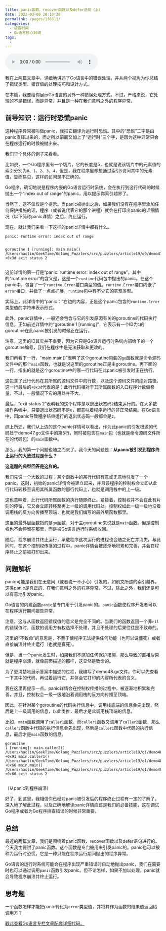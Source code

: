 ```yaml
---
title: panic函数、recover函数以及defer语句（上）
date: 2022-03-09 20:10:38
permalink: /pages/1f8811/
categories:
  - 极客时间
  - Go语言核心36讲
tags:
  - 
---
```

<audio title="21.panic函数、recover函数以及defer语句（上）" src="https://static001.geekbang.org/resource/audio/fb/86/fb1424dc84fb9487b84c18b5d3049586.mp3" controls="controls"></audio> 
<p>我在上两篇文章中，详细地讲述了Go语言中的错误处理，并从两个视角为你总结了错误类型、错误值的处理技巧和设计方式。</p><p>在本篇，我要给你展示Go语言的另外一种错误处理方式。不过，严格来说，它处理的不是错误，而是异常，并且是一种在我们意料之外的程序异常。</p><h2>前导知识：运行时恐慌panic</h2><p>这种程序异常被叫做panic，我把它翻译为运行时恐慌。其中的“恐慌”二字是由panic直译过来的，而之所以前面又加上了“运行时”三个字，是因为这种异常只会在程序运行的时候被抛出来。</p><p>我们举个具体的例子来看看。</p><p>比如说，一个Go程序里有一个切片，它的长度是5，也就是说该切片中的元素值的索引分别为<code>0</code>、<code>1</code>、<code>2</code>、<code>3</code>、<code>4</code>，但是，我在程序里却想通过索引<code>5</code>访问其中的元素值，显而易见，这样的访问是不正确的。</p><p>Go程序，确切地说是程序内嵌的Go语言运行时系统，会在执行到这行代码的时候抛出一个“index out of range”的panic，用以提示你索引越界了。</p><p>当然了，这不仅仅是个提示。当panic被抛出之后，如果我们没有在程序里添加任何保护措施的话，程序（或者说代表它的那个进程）就会在打印出panic的详细情况（以下简称panic详情）之后，终止运行。</p><!-- [[[read_end]]] --><p>现在，就让我们来看一下这样的panic详情中都有什么。</p><pre><code>panic: runtime error: index out of range

goroutine 1 [running]:
main.main()
 /Users/haolin/GeekTime/Golang_Puzzlers/src/puzzlers/article19/q0/demo47.go:5 +0x3d
exit status 2
</code></pre><p>这份详情的第一行是“panic: runtime error: index out of range”。其中的“runtime error”的含义是，这是一个<code>runtime</code>代码包中抛出的panic。在这个panic中，包含了一个<code>runtime.Error</code>接口类型的值。<code>runtime.Error</code>接口内嵌了<code>error</code>接口，并做了一点点扩展，<code>runtime</code>包中有不少它的实现类型。</p><p>实际上，此详情中的“panic：”右边的内容，正是这个panic包含的<code>runtime.Error</code>类型值的字符串表示形式。</p><p>此外，panic详情中，一般还会包含与它的引发原因有关的goroutine的代码执行信息。正如前述详情中的“goroutine 1 [running]”，它表示有一个ID为<code>1</code>的goroutine在此panic被引发的时候正在运行。</p><p>注意，这里的ID其实并不重要，因为它只是Go语言运行时系统内部给予的一个goroutine编号，我们在程序中是无法获取和更改的。</p><p>我们再看下一行，“main.main()”表明了这个goroutine包装的<code>go</code>函数就是命令源码文件中的那个<code>main</code>函数，也就是说这里的goroutine正是主goroutine。再下面的一行，指出的就是这个goroutine中的哪一行代码在此panic被引发时正在执行。</p><p>这包含了此行代码在其所属的源码文件中的行数，以及这个源码文件的绝对路径。这一行最后的<code>+0x3d</code>代表的是：此行代码相对于其所属函数的入口程序计数偏移量。不过，一般情况下它的用处并不大。</p><p>最后，“exit status 2”表明我的这个程序是以退出状态码<code>2</code>结束运行的。在大多数操作系统中，只要退出状态码不是<code>0</code>，都意味着程序运行的非正常结束。在Go语言中，因panic导致程序结束运行的退出状态码一般都会是<code>2</code>。</p><p>综上所述，我们从上边的这个panic详情可以看出，作为此panic的引发根源的代码处于demo47.go文件中的第5行，同时被包含在<code>main</code>包（也就是命令源码文件所在的代码包）的<code>main</code>函数中。</p><p>那么，我的第一个问题也随之而来了。我今天的问题是：<strong>从panic被引发到程序终止运行的大致过程是什么？</strong></p><p><strong>这道题的典型回答是这样的。</strong></p><p>我们先说一个大致的过程：某个函数中的某行代码有意或无意地引发了一个panic。这时，初始的panic详情会被建立起来，并且该程序的控制权会立即从此行代码转移至调用其所属函数的那行代码上，也就是调用栈中的上一级。</p><p>这也意味着，此行代码所属函数的执行随即终止。紧接着，控制权并不会在此有片刻的停留，它又会立即转移至再上一级的调用代码处。控制权如此一级一级地沿着调用栈的反方向传播至顶端，也就是我们编写的最外层函数那里。</p><p>这里的最外层函数指的是<code>go</code>函数，对于主goroutine来说就是<code>main</code>函数。但是控制权也不会停留在那里，而是被Go语言运行时系统收回。</p><p>随后，程序崩溃并终止运行，承载程序这次运行的进程也会随之死亡并消失。与此同时，在这个控制权传播的过程中，panic详情会被逐渐地积累和完善，并会在程序终止之前被打印出来。</p><h2>问题解析</h2><p>panic可能是我们在无意间（或者说一不小心）引发的，如前文所述的索引越界。这类panic是真正的、在我们意料之外的程序异常。不过，除此之外，我们还是可以有意地引发panic。</p><p>Go语言的内建函数<code>panic</code>是专门用于引发panic的。<code>panic</code>函数使程序开发者可以在程序运行期间报告异常。</p><p>注意，这与从函数返回错误值的意义是完全不同的。当我们的函数返回一个非<code>nil</code>的错误值时，函数的调用方有权选择不处理，并且不处理的后果往往是不致命的。</p><p>这里的“不致命”的意思是，不至于使程序无法提供任何功能（也可以说僵死）或者直接崩溃并终止运行（也就是真死）。</p><p>但是，当一个panic发生时，如果我们不施加任何保护措施，那么导致的直接后果就是程序崩溃，就像前面描述的那样，这显然是致命的。</p><p>为了更清楚地展示答案中描述的过程，我编写了demo48.go文件。你可以先查看一下其中的代码，再试着运行它，并体会它打印的内容所代表的含义。</p><p>我在这里再提示一点。panic详情会在控制权传播的过程中，被逐渐地积累和完善，并且，控制权会一级一级地沿着调用栈的反方向传播至顶端。</p><p>因此，在针对某个goroutine的代码执行信息中，调用栈底端的信息会先出现，然后是上一级调用的信息，以此类推，最后才是此调用栈顶端的信息。</p><p>比如，<code>main</code>函数调用了<code>caller1</code>函数，而<code>caller1</code>函数又调用了<code>caller2</code>函数，那么<code>caller2</code>函数中代码的执行信息会先出现，然后是<code>caller1</code>函数中代码的执行信息，最后才是<code>main</code>函数的信息。</p><pre><code>goroutine 1 [running]:
main.caller2()
 /Users/haolin/GeekTime/Golang_Puzzlers/src/puzzlers/article19/q1/demo48.go:22 +0x91
main.caller1()
 /Users/haolin/GeekTime/Golang_Puzzlers/src/puzzlers/article19/q1/demo48.go:15 +0x66
main.main()
 /Users/haolin/GeekTime/Golang_Puzzlers/src/puzzlers/article19/q1/demo48.go:9 +0x66
exit status 2
</code></pre><p><img src="https://static001.geekbang.org/resource/image/60/d7/606ff433a6b58510f215e57792822bd7.png" alt=""></p><p>（从panic到程序崩溃）</p><p>好了，到这里，我相信你已经对panic被引发后的程序终止过程有一定的了解了。深入地了解此过程，以及正确地解读panic详情应该是我们的必备技能，这在调试Go程序或者为Go程序排查错误的时候非常重要。</p><h2>总结</h2><p>最近的两篇文章，我们是围绕着panic函数、recover函数以及defer语句进行的。今天我主要讲了panic函数。这个函数是专门被用来引发panic的。panic也可以被称为运行时恐慌，它是一种只能在程序运行期间抛出的程序异常。</p><p>Go语言的运行时系统可能会在程序出现严重错误时自动地抛出panic，我们在需要时也可以通过调用<code>panic</code>函数引发panic。但不论怎样，如果不加以处理，panic就会导致程序崩溃并终止运行。</p><h2>思考题</h2><p>一个函数怎样才能把panic转化为<code>error</code>类型值，并将其作为函数的结果值返回给调用方？</p><p><a href="https://github.com/hyper0x/Golang_Puzzlers">戳此查看Go语言专栏文章配套详细代码。</a></p><p></p>